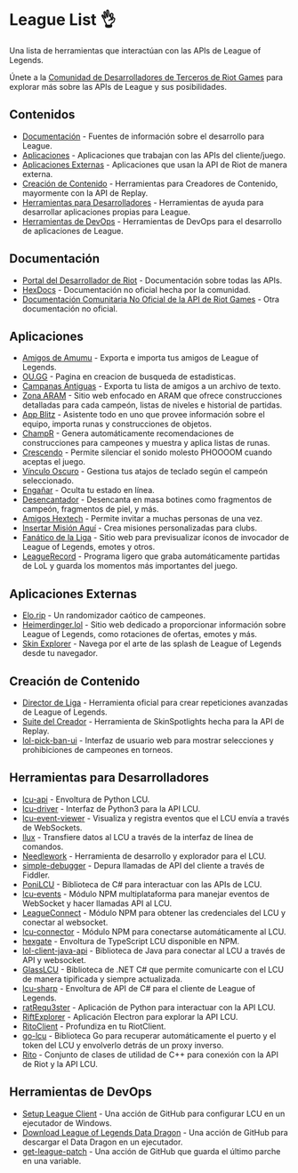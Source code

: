 # League List 👌

Una lista de herramientas que interactúan con las APIs de League of Legends.

Únete a la [Comunidad de Desarrolladores de Terceros de Riot Games](https://discordapp.com/invite/riotgamesdevrel) para explorar más sobre las APIs de League y sus posibilidades.

## Contenidos

* [Documentación](#documentación) - Fuentes de información sobre el desarrollo para League.
* [Aplicaciones](#aplicaciones) - Aplicaciones que trabajan con las APIs del cliente/juego.
* [Aplicaciones Externas](#aplicaciones-externas) - Aplicaciones que usan la API de Riot de manera externa.
* [Creación de Contenido](#creación-de-contenido) - Herramientas para Creadores de Contenido, mayormente con la API de Replay.
* [Herramientas para Desarrolladores](#herramientas-para-desarrolladores) - Herramientas de ayuda para desarrollar aplicaciones propias para League.
* [Herramientas de DevOps](#herramientas-de-devops) - Herramientas de DevOps para el desarrollo de aplicaciones de League.

## Documentación

* [Portal del Desarrollador de Riot](https://developer.riotgames.com/docs/lol) - Documentación sobre todas las APIs.
* [HexDocs](https://hextechdocs.dev/) - Documentación no oficial hecha por la comunidad.
* [Documentación Comunitaria No Oficial de la API de Riot Games](https://riot-api-libraries.readthedocs.io/en/latest/) - Otra documentación no oficial.

## Aplicaciones

* [Amigos de Amumu](https://github.com/rico-vz/Amumus-Friends) - Exporta e importa tus amigos de League of Legends.
* [OU.GG](https://github.com/FranciscoFerreiraT/OU.GG) - Pagina en creacion de busqueda de estadisticas.
* [Campanas Antiguas](https://github.com/ulgg/ancient-chimes) - Exporta tu lista de amigos a un archivo de texto.
* [Zona ARAM](https://aram.zone/) - Sitio web enfocado en ARAM que ofrece construcciones detalladas para cada campeón, listas de niveles e historial de partidas.
* [App Blitz](https://blitz.gg/) - Asistente todo en uno que provee información sobre el equipo, importa runas y construcciones de objetos.
* [ChampR](https://github.com/cangzhang/champ-r) - Genera automáticamente recomendaciones de construcciones para campeones y muestra y aplica listas de runas.
* [Crescendo](https://github.com/molenzwiebel/crescendo) - Permite silenciar el sonido molesto PHOOOOM cuando aceptas el juego.
* [Vínculo Oscuro](https://github.com/s-coimbra21/dark-binding-gui) - Gestiona tus atajos de teclado según el campeón seleccionado.
* [Engañar](https://github.com/molenzwiebel/Deceive) - Oculta tu estado en línea.
* [Desencantador](https://github.com/marvinscham/disenchanter) - Desencanta en masa botines como fragmentos de campeón, fragmentos de piel, y más.
* [Amigos Hextech](https://hextechfriends.github.io/) - Permite invitar a muchas personas de una vez.
* [Insertar Misión Aquí](https://github.com/Earleking/2018-Riot-API-Challenge) - Crea misiones personalizadas para clubs.
* [Fanático de la Liga](https://github.com/league-fan/league-fan.github.io) - Sitio web para previsualizar íconos de invocador de League of Legends, emotes y otros.
* [LeagueRecord](https://github.com/FFFFFFFXXXXXXX/league_record) - Programa ligero que graba automáticamente partidas de LoL y guarda los momentos más importantes del juego.

## Aplicaciones Externas

* [Elo.rip](https://elo.rip/) - Un randomizador caótico de campeones.
* [Heimerdinger.lol](https://heimerdinger.lol/) - Sitio web dedicado a proporcionar información sobre League of Legends, como rotaciones de ofertas, emotes y más.
* [Skin Explorer](https://www.skinexplorer.lol) - Navega por el arte de las splash de League of Legends desde tu navegador.

## Creación de Contenido

* [Director de Liga](https://github.com/RiotGames/leaguedirector) - Herramienta oficial para crear repeticiones avanzadas de League of Legends.
* [Suite del Creador](https://github.com/SkinSpotlights/CreatorSuite-ReplayAPI) - Herramienta de SkinSpotlights hecha para la API de Replay.
* [lol-pick-ban-ui](https://github.com/RCVolus/lol-pick-ban-ui) - Interfaz de usuario web para mostrar selecciones y prohibiciones de campeones en torneos.

## Herramientas para Desarrolladores

* [lcu-api](https://github.com/jjmaldonis/lcu-api) - Envoltura de Python LCU.
* [lcu-driver](https://github.com/sousa-andre/lcu-driver) - Interfaz de Python3 para la API LCU.
* [lcu-event-viewer](https://github.com/pipe01/lcu-event-viewer) - Visualiza y registra eventos que el LCU envía a través de WebSockets.
* [llux](https://github.com/BlossomiShymae/llux) - Transfiere datos al LCU a través de la interfaz de línea de comandos.
* [Needlework](https://github.com/BlossomiShymae/Needlework) - Herramienta de desarrollo y explorador para el LCU.
* [simple-debugger](https://github.com/dragitz/simple-debugger) - Depura llamadas de API del cliente a través de Fiddler.
* [PoniLCU](https://github.com/Ponita0/PoniLCU) - Biblioteca de C# para interactuar con las APIs de LCU.
* [lcu-events](https://github.com/Sunney-X/lcu-events) - Módulo NPM multiplataforma para manejar eventos de WebSocket y hacer llamadas API al LCU.
* [LeagueConnect](https://github.com/supergrecko/league-connect) - Módulo NPM para obtener las credenciales del LCU y conectar al websocket.
* [lcu-connector](https://github.com/Pupix/lcu-connector) - Módulo NPM para conectarse automáticamente al LCU.
* [hexgate](https://github.com/cuppachino/hexgate) - Envoltura de TypeScript LCU disponible en NPM.
* [lol-client-java-api](https://github.com/stirante/lol-client-java-api) - Biblioteca de Java para conectar al LCU a través de API y websocket.
* [GlassLCU](https://github.com/pipe01/GlassLCU) - Biblioteca de .NET C# que permite comunicarte con el LCU de manera tipificada y siempre actualizada.
* [lcu-sharp](https://github.com/bryanhitc/lcu-sharp) - Envoltura de API de C# para el cliente de League of Legends.
* [ratRequ3ster](https://github.com/akira-trinity/ratRequ3ster) - Aplicación de Python para interactuar con la API LCU.
* [RiftExplorer](https://github.com/Pupix/rift-explorer) - Aplicación Electron para explorar la API LCU.
* [RitoClient](https://github.com/nomi-san/RitoClient) - Profundiza en tu RiotClient.
* [go-lcu](https://github.com/ImOlli/go-lcu) - Biblioteca Go para recuperar automáticamente el puerto y el token del LCU y envolverlo detrás de un proxy inverso.
* [Rito](https://github.com/bartekprtc/rito) - Conjunto de clases de utilidad de C++ para conexión con la API de Riot y la API LCU.

## Herramientas de DevOps

* [Setup League Client](https://github.com/marketplace/actions/setup-league-client) - Una acción de GitHub para configurar LCU en un ejecutador de Windows.
* [Download League of Legends Data Dragon](https://github.com/marketplace/actions/download-league-of-legends-data-dragon) - Una acción de GitHub para descargar el Data Dragon en un ejecutador.
* [get-league-patch](https://github.com/marvinscham/get-league-patch) - Una acción de GitHub que guarda el último parche en una variable.
